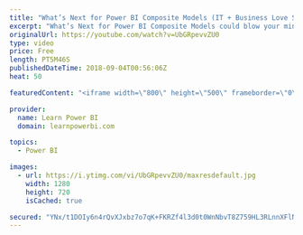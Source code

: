 ```yaml
---
title: "What’s Next for Power BI Composite Models (IT + Business Love Story ♥?)"
excerpt: "What’s Next for Power BI Composite Models could blow your mind! It could mean that IT & Business can live happily ever after ;-) But wait…we are not there yet, make this future possible by voting for this idea: http://bit.ly/compforssas  Power BI Composite Models is one of the most revolutionary features"
originalUrl: https://youtube.com/watch?v=UbGRpevvZU0
type: video
price: Free
length: PT5M46S
publishedDateTime: 2018-09-04T00:56:06Z
heat: 50

featuredContent: "<iframe width=\"800\" height=\"500\" frameborder=\"0\" src=\"https://www.youtube.com/embed/UbGRpevvZU0\" allow=\"accelerometer; autoplay; encrypted-media; gyroscope; picture-in-picture\" allowfullscreen></iframe>"

provider:
  name: Learn Power BI
  domain: learnpowerbi.com

topics:
  - Power BI

images:
  - url: https://i.ytimg.com/vi/UbGRpevvZU0/maxresdefault.jpg
    width: 1280
    height: 720
    isCached: true

secured: "YNx/t1DOIy6n4rQvXJxbz7o7qK+FKRZf4l3d0t0WnNbvT8Z759HL3RLnnXFlNonjrALoRYVflK3kC2EVsJFX/V5H7BnO5LYwp2yGBXpZl82v/K4wSDfTBCpCXvlfCKDrR+2KE3aWHUWzraNmZXaxeYmKkgmOfwKikOhCX0yWxcs9h0+u4U7uyA2ZraWfrCKD7U1KG4S1urDBvPVbPcFS8LMIDjvbCA6YW+wn0jOwrTpPxVoGqe6D8YYAShWsYyKW+C/LNoqBmho+84iikpRGOkOzYjHelbWUdG+mzZ+Oer7IpO77zDmY5nVQsB65llFp4Ou4x5CxJ/O7JAdBR9p3kNlyYEiWeEqax+sWE2zNG7RLUAvuCe4kJTQYV1yGP8dTbqr4tBKnuKZGQEgZ4/CPg6SebaATXPPLcN2Y/ktmDTw=;/u8zd14IS1yYZrcQRQkQ+g=="
---
```


